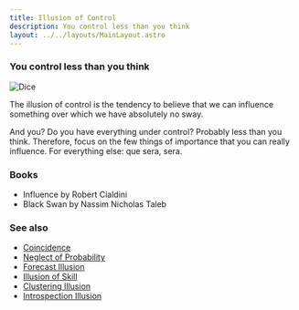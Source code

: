```yaml
---
title: Illusion of Control
description: You control less than you think
layout: ../../layouts/MainLayout.astro
---
```


### You control less than you think

![Dice](/images/dice.jpg)


The illusion of control is the tendency to believe that we can influence something over which we have absolutely no sway. 

And you? Do you have everything under control? 
Probably less than you think. 
Therefore, focus on the few things of importance that you can really influence. 
For everything else: que sera, sera.

### Books
- Influence by Robert Cialdini
- Black Swan by Nassim Nicholas Taleb

### See also
- [Coincidence](/en/coincidence)
- [Neglect of Probability](/en/neglect-of-probability)
- [Forecast Illusion](/en/forecast-illusion)
- [Illusion of Skill](/en/illusion-of-skill)
- [Clustering Illusion](/en/clustering-illusion)
- [Introspection Illusion](/en/introspection-illusion)
